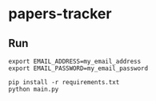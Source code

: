 # papers-tracker


## Run
```
export EMAIL_ADDRESS=my_email_address
export EMAIL_PASSWORD=my_email_password

pip install -r requirements.txt
python main.py
```